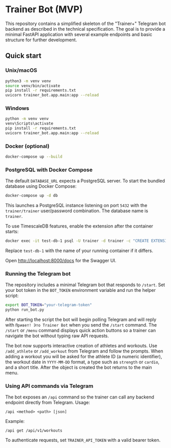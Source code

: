 # Trainer Bot (MVP)

This repository contains a simplified skeleton of the "Trainer+" Telegram bot backend as described in the technical specification. The goal is to provide a minimal FastAPI application with several example endpoints and basic structure for further development.

## Quick start

### Unix/macOS

```bash
python3 -m venv venv
source venv/bin/activate
pip install -r requirements.txt
uvicorn trainer_bot.app.main:app --reload
```

### Windows

```bash
python -m venv venv
venv\Scripts\activate
pip install -r requirements.txt
uvicorn trainer_bot.app.main:app --reload
```

### Docker (optional)

```bash
docker-compose up --build
```

### PostgreSQL with Docker Compose

The default `DATABASE_URL` expects a PostgreSQL server. To start the bundled
database using Docker Compose:

```bash
docker-compose up -d db
```

This launches a PostgreSQL instance listening on port `5432` with the
`trainer/trainer` user/password combination. The database name is `trainer`.

To use TimescaleDB features, enable the extension after the container starts:

```bash
docker exec -it test-db-1 psql -U trainer -d trainer -c "CREATE EXTENSION IF NOT EXISTS timescaledb"
```

Replace `test-db-1` with the name of your running container if it differs.

Open <http://localhost:8000/docs> for the Swagger UI.

### Running the Telegram bot

The repository includes a minimal Telegram bot that responds to `/start`.
Set your bot token in the `BOT_TOKEN` environment variable and run the helper
script:

```bash
export BOT_TOKEN="your-telegram-token"
python run_bot.py
```

After starting the script the bot will begin polling Telegram and will
reply with `Привет! Это Trainer Bot` when you send the `/start` command.
The `/start` or `/menu` command displays quick action buttons so a trainer can
navigate the bot without typing raw API requests.

The bot now supports interactive creation of athletes and workouts. Use
`/add_athlete` or `/add_workout` from Telegram and follow the prompts.
When adding a workout you will be asked for the athlete ID (a numeric
identifier), the workout date in `YYYY-MM-DD` format, a type such as
`strength` or `cardio`, and a short title. After the object is created the
bot returns to the main menu.

### Using API commands via Telegram

The bot exposes an `/api` command so the trainer can call any backend endpoint
directly from Telegram. Usage:

```text
/api <method> <path> [json]
```

Example:

```text
/api get /api/v1/workouts
```

To authenticate requests, set `TRAINER_API_TOKEN` with a valid bearer token.
